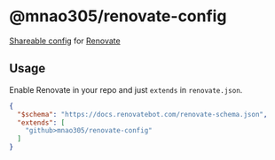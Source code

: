 # @mnao305/renovate-config

[Shareable config](https://docs.renovatebot.com/config-presets) for [Renovate](https://www.whitesourcesoftware.com/free-developer-tools/renovate)

## Usage

Enable Renovate in your repo and just `extends` in `renovate.json`.

```json
{
  "$schema": "https://docs.renovatebot.com/renovate-schema.json",
  "extends": [
    "github>mnao305/renovate-config"
  ]
}
```
